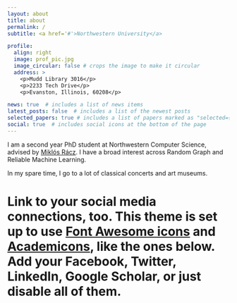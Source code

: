 ```yaml
---
layout: about
title: about
permalink: /
subtitle: <a href='#'>Northwestern University</a> 

profile:
  align: right
  image: prof_pic.jpg
  image_circular: false # crops the image to make it circular
  address: >
    <p>Mudd Library 3016</p>
    <p>2233 Tech Drive</p>
    <p>Evanston, Illinois, 60208</p>

news: true  # includes a list of news items
latest_posts: false  # includes a list of the newest posts
selected_papers: true # includes a list of papers marked as "selected={true}"
social: true  # includes social icons at the bottom of the page
---
```


I am a second year PhD student at Northwestern Computer Science, advised by [Miklós Rácz](https://racz.statistics.northwestern.edu/index.html). I have a broad interest across Random Graph and Reliable Machine Learning.

In my spare time, I go to a lot of classical concerts and art museums.

# Link to your social media connections, too. This theme is set up to use [Font Awesome icons](http://fortawesome.github.io/Font-Awesome/) and [Academicons](https://jpswalsh.github.io/academicons/), like the ones below. Add your Facebook, Twitter, LinkedIn, Google Scholar, or just disable all of them.
